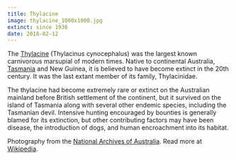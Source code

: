 ```yaml
---
title: Thylacine
image: thylacine_1000x1000.jpg
extinct: since 1936
date: 2018-02-12
---
```


The [Thylacine](/2018/02/12/thylacine/) (Thylacinus
cynocephalus) was the largest known carnivorous marsupial of modern times.
Native to continental Australia, [Tasmania](#) and New Guinea, it is believed
to have become extinct in the 20th century. It was the last extant member of
its family, Thylacinidae.

The thylacine had become extremely rare or extinct on the Australian mainland
before British settlement of the continent, but it survived on the island of
Tasmania along with several other endemic species, including the Tasmanian
devil. Intensive hunting encouraged by bounties is generally blamed for its
extinction, but other contributing factors may have been disease, the
introduction of dogs, and human encroachment into its habitat.

Photography from the [National Archives of Australia](http://www.naa.gov.au/about-us/media/images/records-about-tasmania/image03.aspx).
Read more at [Wikipedia](https://en.wikipedia.org/wiki/Thylacine).
